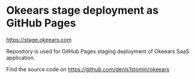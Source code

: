 # Okeears stage deployment as GitHub Pages

https://stage.okeears.com

Repository is used for GitHub Pages staging deployment of Okeears SaaS application.

Find the source code on https://github.com/denis1stomin/okeears
